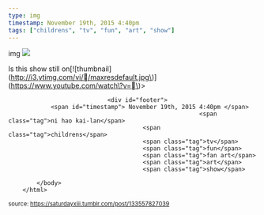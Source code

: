 ```yaml
---
type: img
timestamp: November 19th, 2015 4:40pm
tags: ["childrens", "tv", "fun", "art", "show"]
---
```

img
<img src="https://saturdayxiii.github.io/media/133557827039.jpg"/>
                                                                                          
Is this show still on\[!\[thumbnail\]\(http://i3.ytimg.com/vi//maxresdefault.jpg\)\]\(https://www.youtube.com/watch\?v=\)> 
                                    
                
                
                
                
                                <div id="footer">
                <span id="timestamp"> November 19th, 2015 4:40pm </span>
                                                          <span class="tag">ni hao kai-lan</span>
                                          <span class="tag">childrens</span>
                                          <span class="tag">tv</span>
                                          <span class="tag">fun</span>
                                          <span class="tag">fan art</span>
                                          <span class="tag">art</span>
                                          <span class="tag">show</span>
                                                    
            </body>
        </html>

        
<small>source: https://saturdayxiii.tumblr.com/post/133557827039</small>